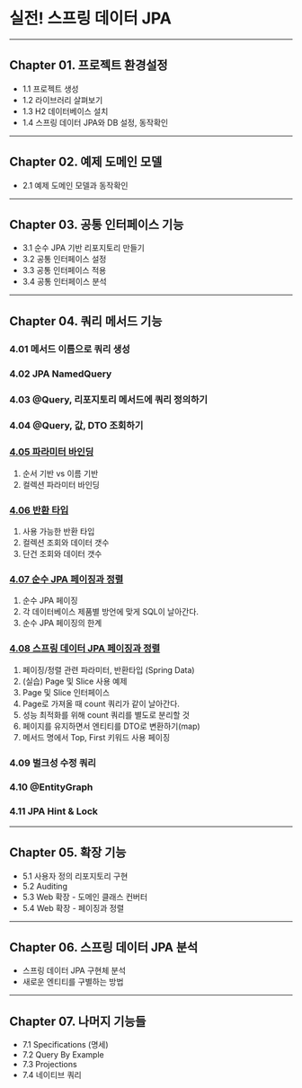 
# 실전! 스프링 데이터 JPA

---

## Chapter 01. 프로젝트 환경설정
- 1.1 프로젝트 생성
- 1.2 라이브러리 살펴보기
- 1.3 H2 데이터베이스 설치
- 1.4 스프링 데이터 JPA와 DB 설정, 동작확인

---

## Chapter 02. 예제 도메인 모델
- 2.1 예제 도메인 모델과 동작확인 

---

## Chapter 03. 공통 인터페이스 기능
- 3.1 순수 JPA 기반 리포지토리 만들기
- 3.2 공통 인터페이스 설정
- 3.3 공통 인터페이스 적용
- 3.4 공통 인터페이스 분석

---

## Chapter 04. 쿼리 메서드 기능
### 4.01 메서드 이름으로 쿼리 생성
### 4.02 JPA NamedQuery
### 4.03 @Query, 리포지토리 메서드에 쿼리 정의하기
### 4.04 @Query, 값, DTO 조회하기

### <a href="Chapter 04. 쿼리 메서드 기능/4.05 파라미터 바인딩.md" target="_blank">4.05 파라미터 바인딩</a>
1) 순서 기반 vs 이름 기반
2) 컬렉션 파라미터 바인딩

### <a href="Chapter 04. 쿼리 메서드 기능/4.06 반환 타입.md" target="_blank">4.06 반환 타입</a>
1) 사용 가능한 반환 타입
2) 컬렉션 조회와 데이터 갯수
3) 단건 조회와 데이터 갯수

### <a href="Chapter 04. 쿼리 메서드 기능/4.07 순수 JPA 페이징과 정렬.md" target="_blank">4.07 순수 JPA 페이징과 정렬</a>
1) 순수 JPA 페이징
2) 각 데이터베이스 제품별 방언에 맞게 SQL이 날아간다.
3) 순수 JPA 페이징의 한계

### <a href="Chapter 04. 쿼리 메서드 기능/4.08 스프링 데이터 JPA 페이징과 정렬.md" target="_blank">4.08 스프링 데이터 JPA 페이징과 정렬</a>
1) 페이징/정렬 관련 파라미터, 반환타입 (Spring Data)
2) (실습) Page 및 Slice 사용 예제
3) Page 및 Slice 인터페이스
4) Page로 가져올 때 count 쿼리가 같이 날아간다.
5) 성능 최적화를 위해 count 쿼리를 별도로 분리할 것
6) 페이지를 유지하면서 엔티티를 DTO로 변환하기(map)
7) 메서드 명에서 Top, First 키워드 사용 페이징

### 4.09 벌크성 수정 쿼리
### 4.10 @EntityGraph
### 4.11 JPA Hint & Lock

---

## Chapter 05. 확장 기능
- 5.1 사용자 정의 리포지토리 구현
- 5.2 Auditing
- 5.3 Web 확장 - 도메인 클래스 컨버터
- 5.4 Web 확장 - 페이징과 정렬

---

## Chapter 06. 스프링 데이터 JPA 분석
- 스프링 데이터 JPA 구현체 분석
- 새로운 엔티티를 구별하는 방법

---

## Chapter 07. 나머지 기능들
- 7.1 Specifications (명세)
- 7.2 Query By Example
- 7.3 Projections
- 7.4 네이티브 쿼리
